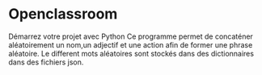 # Openclassroom
Démarrez votre projet avec Python
Ce programme permet de concaténer aléatoirement un nom,un adjectif et une action afin de former une phrase aléatoire.
Le different mots aléatoires sont stockés dans des dictionnaires dans des fichiers json.
